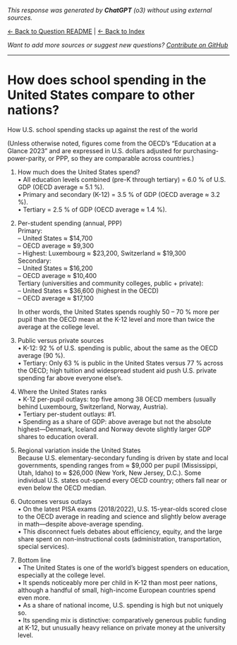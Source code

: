 <!-- 
Generated by: chatgpt
Model: o3
Prompt type: default
Generated at: 2025-06-10T20:47:10.107961
-->

*This response was generated by **ChatGPT** (o3) without using external sources.*

[← Back to Question README](README.md) | [← Back to Index](../README.md)

*Want to add more sources or suggest new questions? [Contribute on GitHub](https://github.com/justinwest/SuggestedSources)*

---

# How does school spending in the United States compare to other nations?

How U.S. school spending stacks up against the rest of the world  

(Unless otherwise noted, figures come from the OECD’s “Education at a Glance 2023” and are expressed in U.S. dollars adjusted for purchasing-power-parity, or PPP, so they are comparable across countries.)

1. How much does the United States spend?  
   • All education levels combined (pre-K through tertiary) = 6.0 % of U.S. GDP (OECD average ≈ 5.1 %).  
   • Primary and secondary (K-12) = 3.5 % of GDP (OECD average ≈ 3.2 %).  
   • Tertiary = 2.5 % of GDP (OECD average ≈ 1.4 %).

2. Per-student spending (annual, PPP)  
   Primary:  
     – United States ≈ $14,700  
     – OECD average ≈ $9,300  
     – Highest: Luxembourg ≈ $23,200, Switzerland ≈ $19,300  
   Secondary:  
     – United States ≈ $16,200  
     – OECD average ≈ $10,400  
   Tertiary (universities and community colleges, public + private):  
     – United States ≈ $36,600 (highest in the OECD)  
     – OECD average ≈ $17,100  

   In other words, the United States spends roughly 50 – 70 % more per pupil than the OECD mean at the K-12 level and more than twice the average at the college level.

3. Public versus private sources  
   • K-12: 92 % of U.S. spending is public, about the same as the OECD average (90 %).  
   • Tertiary: Only 63 % is public in the United States versus 77 % across the OECD; high tuition and widespread student aid push U.S. private spending far above everyone else’s.

4. Where the United States ranks  
   • K-12 per-pupil outlays: top five among 38 OECD members (usually behind Luxembourg, Switzerland, Norway, Austria).  
   • Tertiary per-student outlays: #1.  
   • Spending as a share of GDP: above average but not the absolute highest—Denmark, Iceland and Norway devote slightly larger GDP shares to education overall.

5. Regional variation inside the United States  
   Because U.S. elementary-secondary funding is driven by state and local governments, spending ranges from ≈ $9,000 per pupil (Mississippi, Utah, Idaho) to ≈ $26,000 (New York, New Jersey, D.C.). Some individual U.S. states out-spend every OECD country; others fall near or even below the OECD median.

6. Outcomes versus outlays  
   • On the latest PISA exams (2018/2022), U.S. 15-year-olds scored close to the OECD average in reading and science and slightly below average in math—despite above-average spending.  
   • This disconnect fuels debates about efficiency, equity, and the large share spent on non-instructional costs (administration, transportation, special services).

7. Bottom line  
   • The United States is one of the world’s biggest spenders on education, especially at the college level.  
   • It spends noticeably more per child in K-12 than most peer nations, although a handful of small, high-income European countries spend even more.  
   • As a share of national income, U.S. spending is high but not uniquely so.  
   • Its spending mix is distinctive: comparatively generous public funding at K-12, but unusually heavy reliance on private money at the university level.